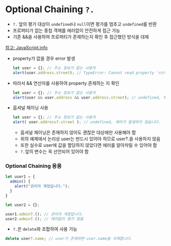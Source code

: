 # Optional Chaining `?.`

- `?.` 앞의 평가 대상이 `undefined`나 `null`이면 평가를 멈추고 `undefined`를 반환
- 프로퍼티가 없는 중첩 객체를 에러없이 안전하게 접근 가능
- 기존 &&을 사용하여 프로퍼티가 존재하는지 확인 후 접근했던 방식을 대체

[참고: JavaScript.info](https://ko.javascript.info/optional-chaining)

- property가 없을 경우 error 발생
    ```JavaScript
    let user = {}; // 주소 정보가 없는 사용자
    alert(user.address.street); // TypeError: Cannot read property 'street' of undefined
    ```
- 따라서 && 연산자를 사용하여 property 존재하는 지 확인
    ```JavaScript
    let user = {}; // 주소 정보가 없는 사용자
    alert(user && user.address && user.address.street); // undefined, 에러가 발생하지 않습니다.
    ```
- 옵셔널 체이닝 사용
    ```JavaScript
    let user = {}; // 주소 정보가 없는 사용자
    alert( user.address?.street ); // undefined, 에러가 발생하지 않습니다.
    ```

    - 옵셔널 체이닝은 존재하지 않아도 괜찮은 대상에만 사용해야 함
    - 위의 예제에서 논리상 user는 반드시 있어야 하므로 user?.을 사용하지 않음
    - 또한 실수로 user에 값을 할당하지 않았다면 에러를 알아차릴 수 있어야 함
    - `?.`앞의 변수는 꼭 선언되어 있어야 함

### Optional Chaining 응용

```JavaScript
let user1 = {
  admin() {
    alert("관리자 계정입니다.");
  }
}

let user2 = {};

user1.admin?.(); // 관리자 계정입니다.
user2.admin?.(); // 에러없이 평가 멈춤
```

- `?.`은 `delete`와 조합하여 사용 가능

```JavaScript
delete user?.name; // user가 존재하면 user.name을 삭제합니다.
```